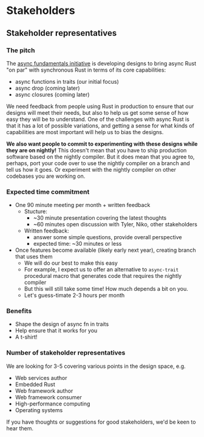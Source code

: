 # Stakeholders

## Stakeholder representatives

### The pitch

The [async fundamentals initiative](https://rust-lang.github.io/async-fundamentals-initiative/) is developing designs to bring async Rust "on par" with synchronous Rust in terms of its core capabilities:

* async functions in traits (our initial focus)
* async drop (coming later)
* async closures (coming later)

We need feedback from people using Rust in production to ensure that our designs will meet their needs, but also to help us get some sense of how easy they will be to understand. One of the challenges with async Rust is that it has a lot of possible variations, and getting a sense for what kinds of capabilities are most important will help us to bias the designs.

**We also want people to commit to experimenting with these designs while they are on nightly!** This doesn't mean that you have to ship production software based on the nightly compiler. But it does mean that you agree to, perhaps, port your code over to use the nightly compiler on a branch and tell us how it goes. Or experiment with the nightly compiler on other codebases you are working on.

### Expected time commitment

* One 90 minute meeting per month + written feedback
    * Stucture:
        * ~30 minute presentation covering the latest thoughts
        * ~60 minutes open discussion with Tyler, Niko, other stakeholders
    * Written feedback:
        * answer some simple questions, provide overall perspective
        * expected time: ~30 minutes or less
* Once features become available (likely early next year), creating branch that uses them
    * We will do our best to make this easy
    * For example, I expect us to offer an alternative to `async-trait` procedural macro that generates code that requires the nightly compiler
    * But this will still take some time! How much depends a bit on you.
    * Let's guess-timate 2-3 hours per month

### Benefits

* Shape the design of async fn in traits
* Help ensure that it works for you
* A t-shirt!

### Number of stakeholder representatives

We are looking for 3-5 covering various points in the design space, e.g.

* Web services author
* Embedded Rust
* Web framework author
* Web framework consumer
* High-performance computing
* Operating systems

If you have thoughts or suggestions for good stakeholders, we'd be keen to hear them.
